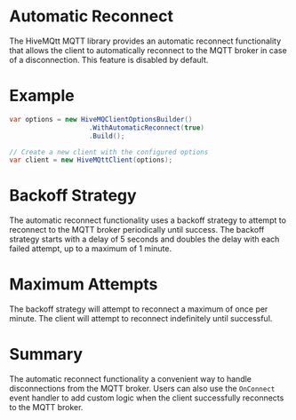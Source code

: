 # Automatic Reconnect

The HiveMQtt MQTT library provides an automatic reconnect functionality that allows the client to automatically reconnect to the MQTT broker in case of a disconnection. This feature is disabled by default.

# Example

```csharp
var options = new HiveMQClientOptionsBuilder()
                    .WithAutomaticReconnect(true)
                    .Build();

// Create a new client with the configured options
var client = new HiveMQttClient(options);
```

# Backoff Strategy

The automatic reconnect functionality uses a backoff strategy to attempt to reconnect to the MQTT broker periodically until success. The backoff strategy starts with a delay of 5 seconds and doubles the delay with each failed attempt, up to a maximum of 1 minute.

# Maximum Attempts

The backoff strategy will attempt to reconnect a maximum of once per minute.  The client will attempt to reconnect indefinitely until successful.

# Summary

The automatic reconnect functionality a convenient way to handle disconnections from the MQTT broker. Users can also use the `OnConnect` event handler to add custom logic when the client successfully reconnects to the MQTT broker.
